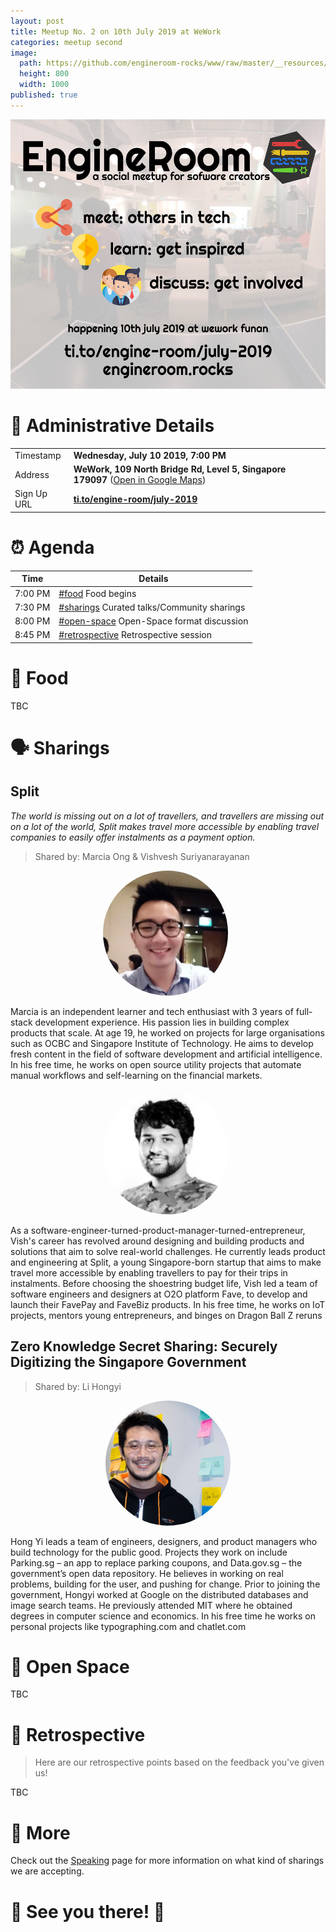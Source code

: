 ```yaml
---
layout: post
title: Meetup No. 2 on 10th July 2019 at WeWork
categories: meetup second
image:
  path: https://github.com/engineroom-rocks/www/raw/master/__resources/marketing/201907-flyer/201907-flyer-1000.jpg
  height: 800
  width: 1000
published: true
---
```


![EngineRoom July 2019 Edition](https://github.com/engineroom-rocks/www/raw/master/__resources/marketing/201907-flyer/201907-flyer-1000.jpg)

# 📍 Administrative Details

| | |
| --- | --- |
| Timestamp | **Wednesday, July 10 2019, 7:00 PM** |
| Address | **WeWork, 109 North Bridge Rd, Level 5, Singapore 179097** ([Open in Google Maps](https://goo.gl/maps/188npkj9eEngN1gq7)) |
| Sign Up URL | **[ti.to/engine-room/july-2019](https://ti.to/engine-room/july-2019)** |

# ⏰ Agenda

| Time | Details |
| --- | --- |
| 7:00 PM | [#food](#-food) Food begins |
| 7:30 PM | [#sharings](#-sharings) Curated talks/Community sharings |
| 8:00 PM | [#open-space](#-open-space) Open-Space format discussion |
| 8:45 PM | [#retrospective](#-retrospective) Retrospective session |

# 🍕 Food

TBC

# 🗣 Sharings

## Split

*The world is missing out on a lot of travellers, and travellers are missing out on a lot of the world, Split makes travel more accessible by enabling travel companies to easily offer instalments as a payment option.*

> Shared by: Marcia Ong & Vishvesh Suriyanarayanan

<div style="text-align: center;">
  <img src="/static/marciaong.jpeg" style="max-width: 200px; border-radius: 100%; padding-right: 8px;" />
</div>

Marcia is an independent learner and tech enthusiast with 3 years of full-stack development experience. His passion lies in building complex products that scale. At age 19, he worked on projects for large organisations such as OCBC and Singapore Institute of Technology. He aims to develop fresh content in the field of software development and artificial intelligence. In his free time, he works on open source utility projects that automate manual workflows and self-learning on the financial markets.

<div style="text-align: center;">
  <img src="/static/vishveshsuriyanarayanan.jpeg" style="max-width: 200px; border-radius: 100%; padding-right: 8px;" />
</div>

As a software-engineer-turned-product-manager-turned-entrepreneur, Vish's career has revolved around designing and building products and solutions that aim to solve real-world challenges. He currently leads product and engineering at Split, a young Singapore-born startup that aims to make travel more accessible by enabling travellers to pay for their trips in instalments. Before choosing the shoestring budget life, Vish led a team of software engineers and designers at O2O platform Fave, to develop and launch their FavePay and FaveBiz products. In his free time, he works on IoT projects, mentors young entrepreneurs, and binges on Dragon Ball Z reruns

## Zero Knowledge Secret Sharing: Securely Digitizing the Singapore Government

> Shared by: Li Hongyi

<div style="text-align: center;">
  <img src="/static/lihongyi.png" style="max-width: 200px; border-radius: 100%;" />
</div>

Hong Yi leads a team of engineers, designers, and product managers who build technology for the public good. Projects they work on include Parking.sg – an app to replace parking coupons, and Data.gov.sg – the government’s open data repository. He believes in working on real problems, building for the user, and pushing for change. Prior to joining the government, Hongyi worked at Google on the distributed databases and image search teams. He previously attended MIT where he obtained degrees in computer science and economics. In his free time he works on personal projects like typographing.com and chatlet.com

# 🗽 Open Space

TBC

# 🔬 Retrospective

> Here are our retrospective points based on the feedback you've given us!

TBC

# 📎 More

Check out the [Speaking](/speak) page for more information on what kind of sharings we are accepting.

# 🎉 See you there! 🎊
